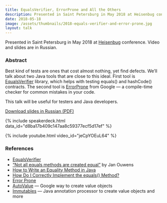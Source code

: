 ```yaml
---
title: EqualsVerifier, ErrorProne and All the Others
description: Presented in Saint Petersburg in May 2018 at Heisenbug conference. Video and slides are in Russian.
date: 2018-05-18
image: /assets/thumbnails/2018-equals-verifier-and-error-prone.jpg
layout: talk
---
```


Presented in Saint Petersburg in May 2018
at [Heisenbug](https://2018.heisenbug-piter.ru/en/talks/2018/spb/6qwtgffkk0y8gw4yg6q6cy/)
conference. Video and slides are in Russian.

### Abstract

Best kind of tests are ones that cost almost nothing, yet find defects.
We’ll talk about two Java tools that are close to this ideal.
First tool is [EqualsVerifier](http://jqno.nl/equalsverifier/) library,
which helps with testing equals() and hashCode() contracts.
The second tool is [ErrorProne](http://errorprone.info/)
from Google — a compile-time checker for common mistakes in your code.

This talk will be useful for testers and Java developers.

[Download slides in Russian (PDF)](/assets/talks/talk-equalsverifier-and-errorprone.pdf)

{% include speakerdeck.html data_id="d8ba17b409c147aa8c59377ecf5d17ef" %}

{% include youtube.html video_id="jeCpYOEuL64" %}

### References

- [EqualsVerifier](http://jqno.nl/equalsverifier/)
- [“Not all equals methods are created equal”](https://youtu.be/pNJ_O10XaoM) by Jan Ouwens
- [How to Write an Equality Method in Java](https://www.artima.com/lejava/articles/equality.html)
- [How Do I Correctly Implement the equals() Method?](http://www.drdobbs.com/jvm/java-qa-how-do-i-correctly-implement-th/184405053)
- [Error Prone](http://errorprone.info/)
- [AutoValue](https://github.com/google/auto/blob/master/value/userguide/index.md) — Google way to create value objects
- [Immutables](https://immutables.github.io/) — Java annotation processor to create value objects and more
